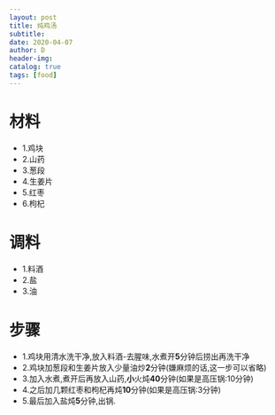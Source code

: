 ```yaml
--- 
layout: post
title: 炖鸡汤 
subtitle:
date: 2020-04-07
author: D
header-img:
catalog: true
tags: [food]
---
```


# 材料
- 1.鸡块
- 2.山药
- 3.葱段
- 4.生姜片
- 5.红枣
- 6.枸杞

# 调料
- 1.料酒
- 2.盐
- 3.油

# 步骤
- 1.鸡块用清水洗干净,放入料酒-去腥味,水煮开**5**分钟后捞出再洗干净
- 2.鸡块加葱段和生姜片放入少量油炒**2**分钟(嫌麻烦的话,这一步可以省略)
- 3.加入水煮,煮开后再放入山药,**小**火炖**40**分钟(如果是高压锅:10分钟)
- 4.之后加几颗红枣和枸杞再炖**10**分钟(如果是高压锅:3分钟)
- 5.最后加入盐炖**5**分钟,出锅.
